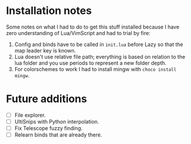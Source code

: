 # Installation notes
Some notes on what I had to do to get this stuff installed because I have zero understanding of Lua/VimScript and had to trial by fire: 
  1. Config and binds have to be called in `init.lua` before Lazy so that the map leader key is known.
  2. Lua doesn't use relative file path; everything is based on relation to the lua folder and you use periods to represent a new folder depth.
  3. For colorschemes to work I had to install mingw with `choco install mingw`.

# Future additions
- [ ] File explorer. 
- [ ] UltiSnips with Python interpolation.
- [ ] Fix Telescope fuzzy finding.
- [ ] Relearn binds that are already there. 
